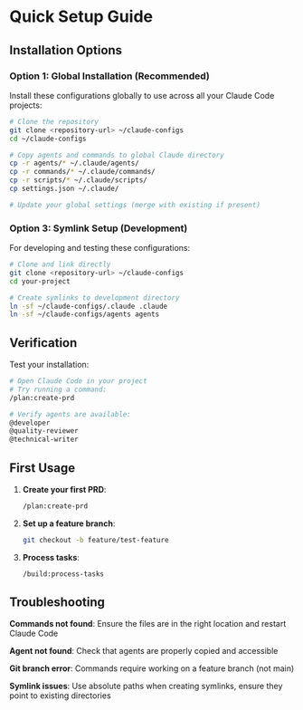 # Quick Setup Guide

## Installation Options

### Option 1: Global Installation (Recommended)

Install these configurations globally to use across all your Claude Code projects:

```bash
# Clone the repository
git clone <repository-url> ~/claude-configs
cd ~/claude-configs

# Copy agents and commands to global Claude directory
cp -r agents/* ~/.claude/agents/
cp -r commands/* ~/.claude/commands/
cp -r scripts/* ~/.claude/scripts/
cp settings.json ~/.claude/

# Update your global settings (merge with existing if present)
```

### Option 3: Symlink Setup (Development)

For developing and testing these configurations:

```bash
# Clone and link directly
git clone <repository-url> ~/claude-configs
cd your-project

# Create symlinks to development directory
ln -sf ~/claude-configs/.claude .claude
ln -sf ~/claude-configs/agents agents
```

## Verification

Test your installation:

```bash
# Open Claude Code in your project
# Try running a command:
/plan:create-prd

# Verify agents are available:
@developer
@quality-reviewer
@technical-writer
```

## First Usage

1. **Create your first PRD**:

   ```bash
   /plan:create-prd
   ```

2. **Set up a feature branch**:

   ```bash
   git checkout -b feature/test-feature
   ```

3. **Process tasks**:
   ```bash
   /build:process-tasks
   ```

## Troubleshooting

**Commands not found**: Ensure the files are in the right location and restart Claude Code

**Agent not found**: Check that agents are properly copied and accessible

**Git branch error**: Commands require working on a feature branch (not main)

**Symlink issues**: Use absolute paths when creating symlinks, ensure they point to existing directories
